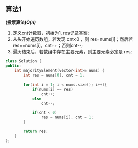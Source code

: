 ## 算法1

**(投票算法)*O(n)***

1. 定义cnt计数器，初始为1, res记录答案;
2. 从头开始遍历数组，若发现 cnt<0 ，则  res=nums[i]；然后若 res==nums[i]，cnt++；否则cnt--;
3. 遍历结束后，若数组中存在主要元素，则主要元素必定是 res;

```CPP
class Solution {
public:
    int majorityElement(vector<int>& nums) {
        int res = nums[0], cnt = 1;
        
        for(int i = 1; i < nums.size(); i++){
            if(nums[i] == res)
                cnt++;
            else
                cnt--;
        
            if(cnt < 0)
                res = nums[i], cnt = 1;
        }
        
        return res;
    }
};
```